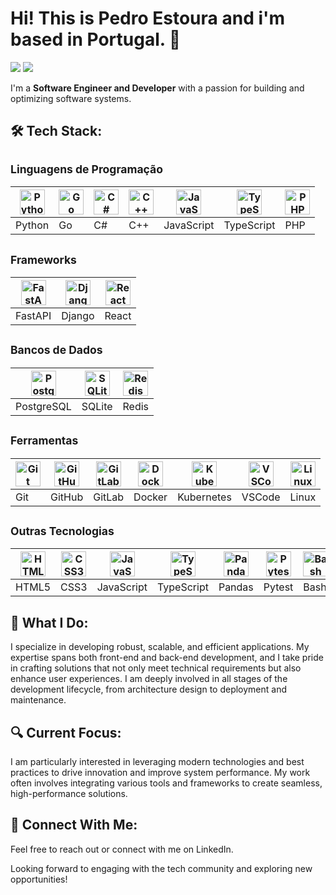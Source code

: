 # Hi! This is Pedro Estoura and i'm based in Portugal. 👋 

<p align="left">
<a href="https://www.linkedin.com/in/pedroestoura"><img src="https://img.shields.io/badge/-Pedro%20Estoura-0077B5?style=flat&logo=Linkedin&logoColor=white"/></a>
<a href="mailto:pedro.estoura@gmail.com"><img src="https://img.shields.io/badge/-pedro.estoura@gmail.com-D14836?style=flat&logo=Gmail&logoColor=white"/></a>
</p>

I'm a **Software Engineer and Developer** with a passion for building and optimizing software systems.

## 🛠 Tech Stack:
<!-- Linguagens de Programação -->
## <small>Linguagens de Programação</small>
| <a href="https://www.python.org/"><img src="https://cdn.jsdelivr.net/gh/devicons/devicon/icons/python/python-original.svg" height="40" alt="Python logo" /></a> | <a href="https://golang.org/"><img src="https://cdn.jsdelivr.net/gh/devicons/devicon/icons/go/go-original.svg" height="40" alt="Go logo" /></a> | <a href="https://en.wikipedia.org/wiki/C_Sharp_(programming_language)"><img src="https://cdn.jsdelivr.net/gh/devicons/devicon/icons/csharp/csharp-original.svg" height="40" alt="C# logo" /></a> | <a href="https://www.cplusplus.com/"><img src="https://cdn.jsdelivr.net/gh/devicons/devicon/icons/cplusplus/cplusplus-original.svg" height="40" alt="C++ logo" /></a> | <a href="https://www.javascript.com/"><img src="https://cdn.jsdelivr.net/gh/devicons/devicon/icons/javascript/javascript-original.svg" height="40" alt="JavaScript logo" /></a> | <a href="https://www.typescriptlang.org/"><img src="https://cdn.jsdelivr.net/gh/devicons/devicon/icons/typescript/typescript-original.svg" height="40" alt="TypeScript logo" /></a> | <a href="https://www.php.net/"><img src="https://cdn.jsdelivr.net/gh/devicons/devicon/icons/php/php-original.svg" height="40" alt="PHP logo" /></a> |
|---|---|---|---|---|---|---|
| Python | Go | C# | C++ | JavaScript | TypeScript | PHP |

<!-- Frameworks -->
## <small>Frameworks</small>
| <a href="https://fastapi.tiangolo.com/"><img src="https://cdn.jsdelivr.net/gh/devicons/devicon/icons/fastapi/fastapi-original.svg" height="40" alt="FastAPI logo" /></a> | <a href="https://www.djangoproject.com/"><img src="https://cdn.jsdelivr.net/gh/devicons/devicon/icons/django/django-plain.svg" height="40" alt="Django logo" /></a> | <a href="https://reactjs.org/"><img src="https://cdn.jsdelivr.net/gh/devicons/devicon/icons/react/react-original.svg" height="40" alt="React logo" /></a> |
|---|---|---|
| FastAPI | Django | React |

<!-- Bancos de Dados -->
## <small>Bancos de Dados</small>
| <a href="https://www.postgresql.org/"><img src="https://cdn.jsdelivr.net/gh/devicons/devicon/icons/postgresql/postgresql-original.svg" height="40" alt="PostgreSQL logo" /></a> | <a href="https://www.sqlite.org/"><img src="https://cdn.jsdelivr.net/gh/devicons/devicon/icons/sqlite/sqlite-original-wordmark.svg" height="40" alt="SQLite logo" /></a> | <a href="https://redis.io/"><img src="https://cdn.jsdelivr.net/gh/devicons/devicon/icons/redis/redis-original-wordmark.svg" height="40" alt="Redis logo" /></a> |
|---|---|---|
| PostgreSQL | SQLite | Redis |

<!-- Ferramentas -->
## <small>Ferramentas</small>
| <a href="https://git-scm.com/"><img src="https://cdn.jsdelivr.net/gh/devicons/devicon/icons/git/git-original.svg" height="40" alt="Git logo" /></a> | <a href="https://github.com/"><img src="https://cdn.jsdelivr.net/gh/devicons/devicon/icons/github/github-original.svg" height="40" alt="GitHub logo" /></a> | <a href="https://about.gitlab.com/"><img src="https://cdn.jsdelivr.net/gh/devicons/devicon/icons/gitlab/gitlab-original.svg" height="40" alt="GitLab logo" /></a> | <a href="https://www.docker.com/"><img src="https://cdn.jsdelivr.net/gh/devicons/devicon/icons/docker/docker-original.svg" height="40" alt="Docker logo" /></a> | <a href="https://kubernetes.io/"><img src="https://cdn.jsdelivr.net/gh/devicons/devicon/icons/kubernetes/kubernetes-plain.svg" height="40" alt="Kubernetes logo" /></a> | <a href="https://code.visualstudio.com/"><img src="https://cdn.jsdelivr.net/gh/devicons/devicon/icons/vscode/vscode-original.svg" height="40" alt="VSCode logo" /></a> | <a href="https://www.linux.org/"><img src="https://cdn.jsdelivr.net/gh/devicons/devicon/icons/linux/linux-original.svg" height="40" alt="Linux logo" /></a> |
|---|---|---|---|---|---|---|
| Git | GitHub | GitLab | Docker | Kubernetes | VSCode | Linux |

<!-- Outras Tecnologias -->
## <small>Outras Tecnologias</small>
| <a href="https://www.html.com/html5/"><img src="https://cdn.jsdelivr.net/gh/devicons/devicon/icons/html5/html5-original.svg" height="40" alt="HTML5 logo" /></a> | <a href="https://www.w3.org/Style/CSS/"><img src="https://cdn.jsdelivr.net/gh/devicons/devicon/icons/css3/css3-original.svg" height="40" alt="CSS3 logo" /></a> | <a href="https://www.javascript.com/"><img src="https://cdn.jsdelivr.net/gh/devicons/devicon/icons/javascript/javascript-original.svg" height="40" alt="JavaScript logo" /></a> | <a href="https://www.typescriptlang.org/"><img src="https://cdn.jsdelivr.net/gh/devicons/devicon/icons/typescript/typescript-original.svg" height="40" alt="TypeScript logo" /></a> | <a href="https://pandas.pydata.org/"><img src="https://cdn.jsdelivr.net/gh/devicons/devicon/icons/pandas/pandas-original.svg" height="40" alt="Pandas logo" /></a> | <a href="https://docs.pytest.org/en/latest/"><img src="https://cdn.jsdelivr.net/gh/devicons/devicon/icons/pytest/pytest-original-wordmark.svg" height="40" alt="Pytest logo" /></a> | <a href="https://www.gnu.org/software/bash/"><img src="https://cdn.jsdelivr.net/gh/devicons/devicon/icons/bash/bash-original.svg" height="40" alt="Bash logo" /></a> |
|---|---|---|---|---|---|---|
| HTML5 | CSS3 | JavaScript | TypeScript | Pandas | Pytest | Bash |

## 🌟 What I Do: 
I specialize in developing robust, scalable, and efficient applications. My expertise spans both front-end and back-end development, and I take pride in crafting solutions that not only meet technical requirements but also enhance user experiences. I am deeply involved in all stages of the development lifecycle, from architecture design to deployment and maintenance.

## 🔍 Current Focus: 
I am particularly interested in leveraging modern technologies and best practices to drive innovation and improve system performance. My work often involves integrating various tools and frameworks to create seamless, high-performance solutions.

## 🔗 Connect With Me: 
Feel free to reach out or connect with me on LinkedIn.

Looking forward to engaging with the tech community and exploring new opportunities!
</p>
